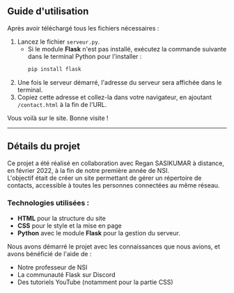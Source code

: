 ## Guide d'utilisation

Après avoir téléchargé tous les fichiers nécessaires :

1. Lancez le fichier `serveur.py`.
   - Si le module **Flask** n'est pas installé, exécutez la commande suivante dans le terminal Python pour l'installer :  
     ```bash
     pip install flask
     ```
2. Une fois le serveur démarré, l'adresse du serveur sera affichée dans le terminal.
3. Copiez cette adresse et collez-la dans votre navigateur, en ajoutant `/contact.html` à la fin de l'URL.

Vous voilà sur le site. Bonne visite !

---

## Détails du projet

Ce projet a été réalisé en collaboration avec Regan SASIKUMAR à distance, en février 2022, à la fin de notre première année de NSI.  
L'objectif était de créer un site permettant de gérer un répertoire de contacts, accessible à toutes les personnes connectées au même réseau.

### Technologies utilisées :
- **HTML** pour la structure du site
- **CSS** pour le style et la mise en page
- **Python** avec le module **Flask** pour la gestion du serveur.

Nous avons démarré le projet avec les connaissances que nous avions, et avons bénéficié de l'aide de :
- Notre professeur de NSI
- La communauté Flask sur Discord
- Des tutoriels YouTube (notamment pour la partie CSS)
